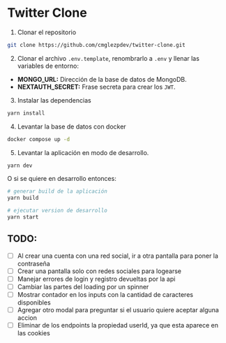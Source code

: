 # Twitter Clone

1. Clonar el repositorio

```bash
git clone https://github.com/cmglezpdev/twitter-clone.git
```

2. Clonar el archivo `.env.template`, renombrarlo a `.env` y llenar las variables de entorno:

- __MONGO_URL:__ Dirección de la base de datos de MongoDB.
- __NEXTAUTH_SECRET:__ Frase secreta para crear los `JWT`.

3. Instalar las dependencias

```bash
yarn install
```

4. Levantar la base de datos con docker
```bash
docker compose up -d
```

5. Levantar la aplicación en modo de desarrollo.
```bash
yarn dev
```

O si se quiere en desarrollo entonces:
```bash
# generar build de la aplicación
yarn build

# ejecutar version de desarrollo
yarn start
```

## TODO:

- [ ] Al crear una cuenta con una red social, ir a otra pantalla para poner la contraseña
- [ ] Crear una pantalla solo con redes sociales para logearse
- [ ] Manejar errores de login y registro devueltas por la api
- [ ] Cambiar las partes del loading por un spinner
- [ ] Mostrar contador en los inputs con la cantidad de caracteres disponibles
- [ ] Agregar otro modal para preguntar si el usuario quiere aceptar alguna accion
- [ ] Eliminar de los endpoints la propiedad userId, ya que esta aparece en las cookies